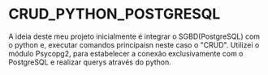 # CRUD_PYTHON_POSTGRESQL
 A ideia deste meu projeto inicialmente é integrar o SGBD(PostgreSQL) com o python e, executar comandos principaisn neste caso o "CRUD".  Utilizei o módulo  Psycopg2, para estabelecer a conexão exclusivamente com o PostgreSQL e realizar querys através do python.
